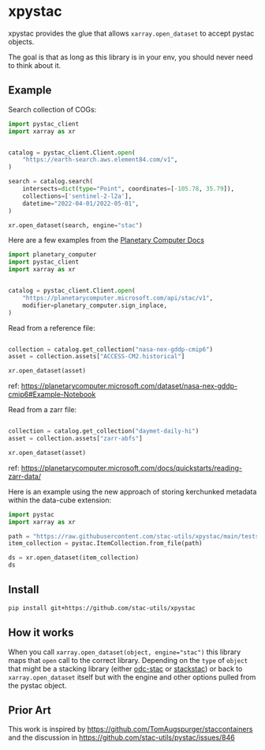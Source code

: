 # xpystac
xpystac provides the glue that allows `xarray.open_dataset` to accept pystac objects.

The goal is that as long as this library is in your env, you should never need to think about it.

## Example

Search collection of COGs:

```python
import pystac_client
import xarray as xr


catalog = pystac_client.Client.open(
    "https://earth-search.aws.element84.com/v1",
)

search = catalog.search(
    intersects=dict(type="Point", coordinates=[-105.78, 35.79]),
    collections=['sentinel-2-l2a'],
    datetime="2022-04-01/2022-05-01",
)

xr.open_dataset(search, engine="stac")
```

Here are a few examples from the [Planetary Computer Docs](https://planetarycomputer.microsoft.com/docs/overview/about)


```python
import planetary_computer
import pystac_client
import xarray as xr


catalog = pystac_client.Client.open(
    "https://planetarycomputer.microsoft.com/api/stac/v1",
    modifier=planetary_computer.sign_inplace,
)
```

Read from a reference file:

```python

collection = catalog.get_collection("nasa-nex-gddp-cmip6")
asset = collection.assets["ACCESS-CM2.historical"]

xr.open_dataset(asset)
```
ref: https://planetarycomputer.microsoft.com/dataset/nasa-nex-gddp-cmip6#Example-Notebook

Read from a zarr file:

```python

collection = catalog.get_collection("daymet-daily-hi")
asset = collection.assets["zarr-abfs"]

xr.open_dataset(asset)
```
ref: https://planetarycomputer.microsoft.com/docs/quickstarts/reading-zarr-data/


Here is an example using the new approach of storing kerchunked metadata within the data-cube extension:

```python
import pystac
import xarray as xr

path = "https://raw.githubusercontent.com/stac-utils/xpystac/main/tests/data/data-cube-kerchunk-item-collection.json"
item_collection = pystac.ItemCollection.from_file(path)

ds = xr.open_dataset(item_collection)
ds
```


## Install

```bash
pip install git+https://github.com/stac-utils/xpystac
```

## How it works

When you call ``xarray.open_dataset(object, engine="stac")`` this library maps that `open` call to the correct library.
Depending on the ``type`` of ``object`` that might be a stacking library (either
[odc-stac](https://github.com/opendatacube/odc-stac) or [stackstac](https://github.com/gjoseph92/stackstac))
or back to ``xarray.open_dataset`` itself but with the engine and other options pulled from the pystac object.

## Prior Art

This work is inspired by https://github.com/TomAugspurger/staccontainers and the discussion in https://github.com/stac-utils/pystac/issues/846
